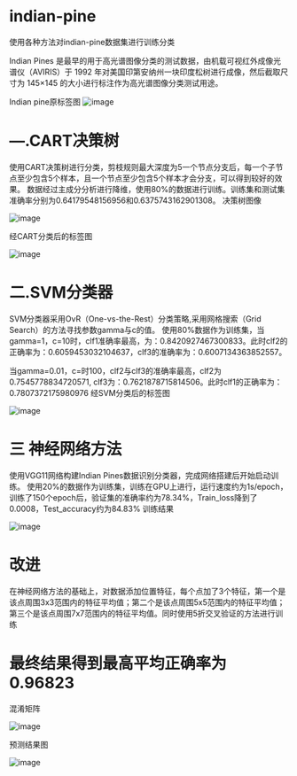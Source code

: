# indian-pine
使用各种方法对indian-pine数据集进行训练分类

Indian Pines 是最早的用于高光谱图像分类的测试数据，由机载可视红外成像光谱仪（AVIRIS）于 1992 年对美国印第安纳州一块印度松树进行成像，然后截取尺寸为 145×145 的大小进行标注作为高光谱图像分类测试用途。

Indian pine原标签图
![image](https://github.com/user-attachments/assets/2d7d7b4b-cb07-4baa-8e24-0f3c35572fbe)

# —.CART决策树
使用CART决策树进行分类，剪枝规则最大深度为5一个节点分支后，每一个子节点至少包含5个样本，且一个节点至少包含5个样本才会分支，可以得到较好的效果。
数据经过主成分分析进行降维，使用80%的数据进行训练。训练集和测试集准确率分别为0.64179548156956和0.6375743162901308。
决策树图像

![image](https://github.com/user-attachments/assets/e89f575f-ebd0-42a4-a117-8ebc3657195c)

经CART分类后的标签图

![image](https://github.com/user-attachments/assets/81272968-eb2d-42a8-b191-af12604c13d0)

# 二.SVM分类器
SVM分类器采用OvR（One-vs-the-Rest）分类策略,采用网格搜索（Grid Search）的方法寻找参数gamma与c的值。
使用80%数据作为训练集，当gamma=1，c=10时，clf1准确率最高，为：0.8420927467300833。此时clf2的正确率为：0.6059453032104637，clf3的准确率为：0.6007134363852557。

当gamma=0.01，c=时100，clf2与clf3的准确率最高，clf2为0.7545778834720571, clf3为：0.7621878715814506。此时clf1的正确率为：0.7807372175980976
经SVM分类后的标签图

![image](https://github.com/user-attachments/assets/2127c9ea-942a-4b17-9539-47d7f69337a9)

# 三 神经网络方法
使用VGG11网络构建Indian Pines数据识别分类器，完成网络搭建后开始启动训练。
使用20%的数据作为训练集，训练在GPU上进行，运行速度约为1s/epoch，训练了150个epoch后，验证集的准确率约为78.34%，Train_loss降到了0.0008，Test_accuracy约为84.83%
训练结果

![image](https://github.com/user-attachments/assets/3d44cae0-818a-4aa4-9ae7-a2ce835b927f)

# 改进
在神经网络方法的基础上，对数据添加位置特征，每个点加了3个特征，第一个是该点周围3x3范围内的特征平均值；第二个是该点周围5x5范围内的特征平均值；第三个是该点周围7x7范围内的特征平均值。同时使用5折交叉验证的方法进行训练

# 最终结果得到最高平均正确率为0.96823

混淆矩阵

![image](https://github.com/user-attachments/assets/26641010-90af-4252-8b0d-3111135ed91d)

预测结果图

![image](https://github.com/user-attachments/assets/e15e71c5-8acf-480c-847d-e7acf65e9a97)

